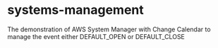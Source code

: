 # systems-management
The demonstration of AWS System Manager with Change Calendar to manage the event either DEFAULT_OPEN or DEFAULT_CLOSE
